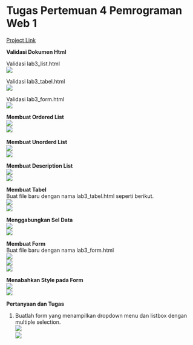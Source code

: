 # Tugas Pertemuan 4 Pemrograman Web 1


[Project Link](https://pranaa22.github.io/Lab3Web/)

**Validasi Dokumen Html** <br>

Validasi lab3_list.html<br>
 <img src="/Lab3Web(ss)/validasi_list.png" img><br>
 
Validasi lab3_tabel.html<br>
 <img src="/Lab3Web(ss)/validasi_tabel.png" img><br>
 
Validasi lab3_form.html<br>
<img src="/Lab3Web(ss)/validasi_form.png" img><br>

**Membuat Ordered List** <br>
 <img src="/Lab3Web(ss)/1.png" img> <br>
 <img src="/Lab3Web(ss)/2.png" img> <br>
 <br>
**Membuat Unorderd List** <br>
 <img src="/Lab3Web(ss)/3.png" img><br>
 <img src="/Lab3Web(ss)/4.png" img><br>
 
**Membuat Description List**<br>
 <img src="/Lab3Web(ss)/5.png" img><br>
 <img src="/Lab3Web(ss)/6.png" img><br>
 
**Membuat Tabel**<br>
 Buat file baru dengan nama lab3_tabel.html seperti berikut. <br>
 <img src="/Lab3Web(ss)/7.png" img><br>
 <img src="/Lab3Web(ss)/8.png" img><br>
 
**Menggabungkan Sel Data**<br>
 <img src="/Lab3Web(ss)/9.png" img><br> 
 <img src="/Lab3Web(ss)/10.png" img><br>
 
**Membuat Form** <br>
Buat file baru dengan nama lab3_form.html <br>
 <img src="/Lab3Web(ss)/11.png" img><br>
 <img src="/Lab3Web(ss)/12.png" img><br>
 <img src="/Lab3Web(ss)/13.png" img><br>
 
**Menabahkan Style pada Form**<br>
 <img src="/Lab3Web(ss)/14.png" img><br>
 <img src="/Lab3Web(ss)/15.png" img><br>

**Pertanyaan dan Tugas** <br>
1. Buatlah form yang menampilkan dropdown menu dan listbox dengan multiple selection.<br>
<img src="/Lab3Web(ss)/16.png" img> <br> 
<img src="/Lab3Web(ss)/17.png" img> <br>
 

